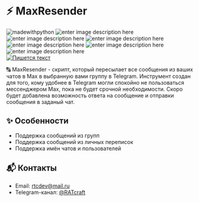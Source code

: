 # ⚡ MaxResender

![madewithpython](http://ForTheBadge.com/images/badges/made-with-python.svg) ![enter image description here](http://ForTheBadge.com/images/badges/built-with-love.svg) ![enter image description here](https://img.shields.io/github/license/RATcraftGames/maxresender.svg)
 ![enter image description here](https://img.shields.io/github/stars/RATcraftGames/maxresender.svg)  ![enter image description here](https://img.shields.io/github/watchers/RATcraftGames/maxresender.svg) ![enter image description here](https://img.shields.io/github/issues-closed/RATcraftGames/maxresender.svg) ![enter image description here](https://img.shields.io/github/issues-pr-closed/RATcraftGames/maxresender.svg)  
 [![Пишется текст](https://readme-typing-svg.demolab.com?font=Fira+Code&pause=1000&width=435&lines=dev%3A+RATcraft)](https://git.io/typing-svg)

🔠 MaxResender - скрипт, который пересылает все сообщения из ваших чатов в Max в выбранную вами группу в Telegram.
Инструмент создан для того, кому удобнее в Telegram могли спокойно не пользоваться мессенджером Max, пока не будет срочной необходимости.
Скоро будет добавлена возможность ответа на сообщение и отправки сообщения в заданый чат.

## ✨ Особенности


- Поддержка сообщений из групп
- Поддержка сообщений из личных переписок
- Поддержка имён чатов и пользователей

## 📬 Контакты  

- Email: rtcdev@mail.ru 
- Telegram-канал: [@RATcraft](https://t.me/ratcraft) 

